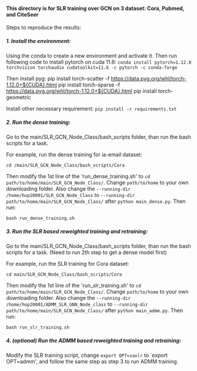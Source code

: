 
#### This directory is for SLR training over GCN on 3 dataset: Cora, Pubmed, and CiteSeer

Steps to reproduce the results:

##### 1. Install the environment: 

Using the conda to create a new environment and activate it. 
Then run following code to install pytorch on cuda 11.6: 
`conda install pytorch=1.12.0 torchvision torchaudio cudatoolkit=11.6 -c pytorch -c conda-forge`

Then install pyg:
pip install torch-scatter -f https://data.pyg.org/whl/torch-1.12.0+${CUDA}.html 
pip install torch-sparse -f https://data.pyg.org/whl/torch-1.12.0+${CUDA}.html 
pip install torch-geometric

Install other necessary requirement:
`pip install -r requirements.txt`
<br />


##### 2. Run the dense training:

Go to the main/SLR_GCN_Node_Class/bash_scripts folder, than run the bash scripts for a task. 

For example, run the dense training for ia-email dataset: 

`cd /main/SLR_GCN_Node_Class/bash_scripts/Cora`

Then modify the 1st line of the 'run_dense_training.sh' to `cd path/to/home/main/SLR_GCN_Node_Class/`. Change `path/to/home` to your own downloading folder.
Also change the `--running-dir /home/hop20001/SLR_GCN_Node_Class` to `--running-dir path/to/home/main/SLR_GCN_Node_Class/` after `python main_dense.py`. Then run:

`bash run_dense_training.sh`
<br />


##### 3. Run the SLR based reweighted training and retraining:

Go to the main/SLR_GCN_Node_Class/bash_scripts folder, than run the bash scripts for a task. (Need to run 2th step to get a dense model first)

For example, run the SLR training for Cora dataset: 

`cd main/SLR_GCN_Node_Class/bash_scripts/Cora`

Then modify the 1st line of the 'run_slr_training.sh' to `cd path/to/home/main/SLR_GCN_Node_Class/`. Change `path/to/home` to your own downloading folder. Also change the `--running-dir /home/hop20001/ADMM_SLR_GNN_Node_class` to `--running-dir path/to/home/main/SLR_GCN_Node_Class/` after `python main_admm.py`. Then run:

`bash run_slr_training.sh`


##### 4. (optional) Run the ADMM based reweighted training and retraining:

Modify the SLR training script, change `export OPT=savlr` to `export OPT=admm', and follow the same step as step 3 to run ADMM training. 

